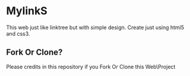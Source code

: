 # MylinkS
This web just like linktree but with simple design.
Create just using html5 and css3.

## Fork Or Clone?
Please credits in this repository if you Fork Or  Clone this Web\Project
